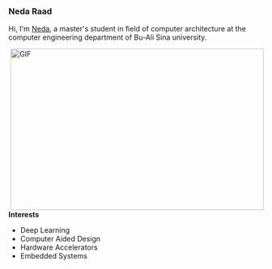 ### Neda Raad

Hi, I'm [Neda](https://github.com/nedaraad), a master's student in field of computer architecture at the computer engineering department of Bu-Ali Sina university. 

  <img align="right" alt="GIF" src="https://github.com/nedaraad/nedaraad/blob/main/patrik.gif?raw=true" width="500" height="320" />
  
**Interests**
* Deep Learning
* Computer Aided Design
* Hardware Accelerators
* Embedded Systems
